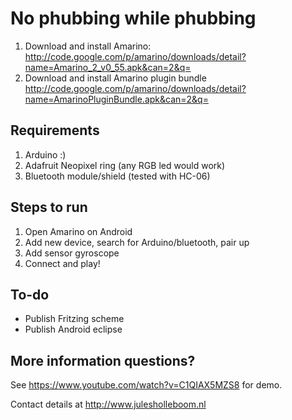 No phubbing while phubbing
===========

1. Download and install Amarino: http://code.google.com/p/amarino/downloads/detail?name=Amarino_2_v0_55.apk&can=2&q=
2. Download and install Amarino plugin bundle http://code.google.com/p/amarino/downloads/detail?name=AmarinoPluginBundle.apk&can=2&q=


## Requirements
1. Arduino :)
2. Adafruit Neopixel ring (any RGB led would work)
3. Bluetooth module/shield (tested with HC-06)

## Steps to run
1. Open Amarino on Android
2. Add new device, search for Arduino/bluetooth, pair up
3. Add sensor gyroscope
4. Connect and play!


## To-do
- Publish Fritzing scheme
- Publish Android eclipse

## More information questions?

See https://www.youtube.com/watch?v=C1QIAX5MZS8 for demo.

Contact details at http://www.julesholleboom.nl
